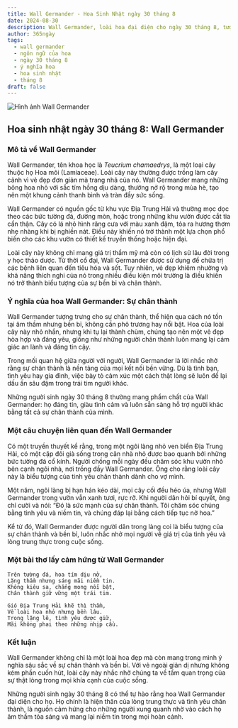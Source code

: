 ```yaml
---
title: Wall Germander - Hoa Sinh Nhật ngày 30 tháng 8
date: 2024-08-30
description: Wall Germander, loài hoa đại diện cho ngày 30 tháng 8, tượng trưng cho Sự chân thành. Khám phá câu chuyện thú vị, ý nghĩa trong ngôn ngữ của hoa và bài thơ ca ngợi vẻ đẹp của nó.
author: 365ngày
tags:
  - wall germander
  - ngôn ngữ của hoa
  - ngày 30 tháng 8
  - ý nghĩa hoa
  - hoa sinh nhật
  - tháng 8
draft: false
---
```


![Hình ảnh Wall Germander](https://cdn.pixabay.com/photo/2020/08/12/12/16/teucrium-paradise-delight-5482517_1280.jpg#center)


## Hoa sinh nhật ngày 30 tháng 8: Wall Germander

### Mô tả về Wall Germander

Wall Germander, tên khoa học là _Teucrium chamaedrys_, là một loại cây thuộc họ Hoa môi (Lamiaceae). Loài cây này thường được trồng làm cây cảnh vì vẻ đẹp đơn giản mà trang nhã của nó. Wall Germander mang những bông hoa nhỏ với sắc tím hồng dịu dàng, thường nở rộ trong mùa hè, tạo nên một khung cảnh thanh bình và tràn đầy sức sống.

Wall Germander có nguồn gốc từ khu vực Địa Trung Hải và thường mọc dọc theo các bức tường đá, đường mòn, hoặc trong những khu vườn được cắt tỉa cẩn thận. Cây có lá nhỏ hình răng cưa với màu xanh đậm, tỏa ra hương thơm nhẹ nhàng khi bị nghiền nát. Điều này khiến nó trở thành một lựa chọn phổ biến cho các khu vườn có thiết kế truyền thống hoặc hiện đại.

Loài cây này không chỉ mang giá trị thẩm mỹ mà còn có lịch sử lâu đời trong y học thảo dược. Từ thời cổ đại, Wall Germander được sử dụng để chữa trị các bệnh liên quan đến tiêu hóa và sốt. Tuy nhiên, vẻ đẹp khiêm nhường và khả năng thích nghi của nó trong nhiều điều kiện môi trường là điều khiến nó trở thành biểu tượng của sự bền bỉ và chân thành.

### Ý nghĩa của hoa Wall Germander: Sự chân thành

Wall Germander tượng trưng cho sự chân thành, thể hiện qua cách nó tồn tại âm thầm nhưng bền bỉ, không cần phô trương hay nổi bật. Hoa của loài cây này nhỏ nhắn, nhưng khi tụ lại thành chùm, chúng tạo nên một vẻ đẹp hòa hợp và đáng yêu, giống như những người chân thành luôn mang lại cảm giác an lành và đáng tin cậy.

Trong mối quan hệ giữa người với người, Wall Germander là lời nhắc nhở rằng sự chân thành là nền tảng của mọi kết nối bền vững. Dù là tình bạn, tình yêu hay gia đình, việc bày tỏ cảm xúc một cách thật lòng sẽ luôn để lại dấu ấn sâu đậm trong trái tim người khác.

Những người sinh ngày 30 tháng 8 thường mang phẩm chất của Wall Germander: họ đáng tin, giàu tình cảm và luôn sẵn sàng hỗ trợ người khác bằng tất cả sự chân thành của mình.

### Một câu chuyện liên quan đến Wall Germander

Có một truyền thuyết kể rằng, trong một ngôi làng nhỏ ven biển Địa Trung Hải, có một cặp đôi già sống trong căn nhà nhỏ được bao quanh bởi những bức tường đá cổ kính. Người chồng mỗi ngày đều chăm sóc khu vườn nhỏ bên cạnh ngôi nhà, nơi trồng đầy Wall Germander. Ông cho rằng loài cây này là biểu tượng của tình yêu chân thành dành cho vợ mình.

Một năm, ngôi làng bị hạn hán kéo dài, mọi cây cối đều héo úa, nhưng Wall Germander trong vườn vẫn xanh tươi, rực rỡ. Khi người dân hỏi bí quyết, ông chỉ cười và nói: “Đó là sức mạnh của sự chân thành. Tôi chăm sóc chúng bằng tình yêu và niềm tin, và chúng đáp lại bằng cách tiếp tục nở hoa.”

Kể từ đó, Wall Germander được người dân trong làng coi là biểu tượng của sự chân thành và bền bỉ, luôn nhắc nhở mọi người về giá trị của tình yêu và lòng trung thực trong cuộc sống.

### Một bài thơ lấy cảm hứng từ Wall Germander

```
Trên tường đá, hoa tím dịu nở,  
Lặng thầm nhưng sáng mãi niềm tin.  
Không kiêu sa, chẳng mong nổi bật,  
Chân thành giữ vững một trái tim.  

Gió Địa Trung Hải khẽ thì thầm,  
Về loài hoa nhỏ nhưng bền lâu.  
Trong lặng lẽ, tình yêu được giữ,  
Mãi không phai theo những nhịp cầu.  
```

### Kết luận

Wall Germander không chỉ là một loài hoa đẹp mà còn mang trong mình ý nghĩa sâu sắc về sự chân thành và bền bỉ. Với vẻ ngoài giản dị nhưng không kém phần cuốn hút, loài cây này nhắc nhở chúng ta về tầm quan trọng của sự thật lòng trong mọi khía cạnh của cuộc sống.

Những người sinh ngày 30 tháng 8 có thể tự hào rằng hoa Wall Germander đại diện cho họ. Họ chính là hiện thân của lòng trung thực và tình yêu chân thành, là nguồn cảm hứng cho những người xung quanh nhờ vào cách họ âm thầm tỏa sáng và mang lại niềm tin trong mọi hoàn cảnh.